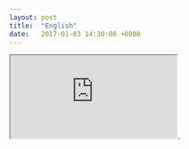```yaml
---
layout: post
title:  "English"
date:   2017-01-03 14:30:00 +0000
---
```

<html>
  <body>
  <iframe src="https://docs.google.com/document/d/1xi4z8Dc8DXILBGtENt0G04-RIH-nixHxD4TrdduRdws/pub?embedded=true">My English project</iframe>.
  </body>
<html>
